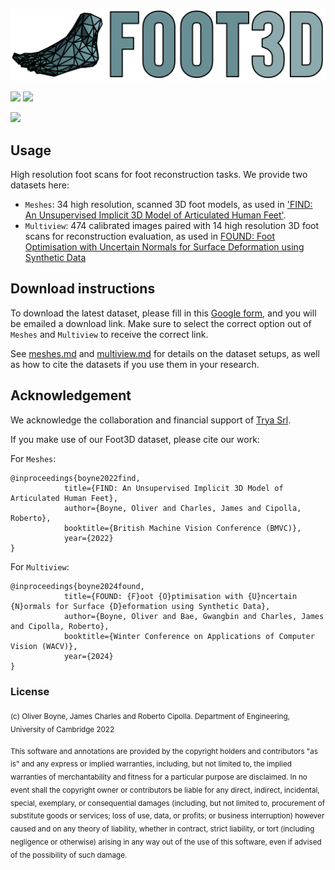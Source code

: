 ![](assets/normal_v1.png)

![](https://img.shields.io/endpoint?url=https%3A%2F%2Fscript.google.com%2Fmacros%2Fs%2FAKfycbzvGHAaBsXTI5RoJtvMOLm-CFM6vSSG4e0_cZe2PjLE320RDRQNSyPuN0JiQgpVhZJu%2Fexec?dataset=meshes)
![](https://img.shields.io/endpoint?url=https%3A%2F%2Fscript.google.com%2Fmacros%2Fs%2FAKfycbzvGHAaBsXTI5RoJtvMOLm-CFM6vSSG4e0_cZe2PjLE320RDRQNSyPuN0JiQgpVhZJu%2Fexec?dataset=multiview)


![](assets/splash.gif)

## Usage

High resolution foot scans for foot reconstruction tasks. We provide two datasets here:

- `Meshes`: 34 high resolution, scanned 3D foot models, as used in ['FIND: An Unsupervised Implicit 3D Model of Articulated Human Feet'](https://ollieboyne.github.io/FIND).
- `Multiview`: 474 calibrated images paired with 14 high resolution 3D foot scans for reconstruction evaluation, as used in [FOUND: Foot Optimisation with Uncertain Normals for Surface Deformation using Synthetic Data](http://ollieboyne.github.io/FOUND)

## Download instructions

To download the latest dataset, please fill in this [Google form](https://forms.gle/7eZh67UXMZYcM11M7), and you will be emailed a download link. Make sure to select the correct option out of `Meshes` and `Multiview` to receive the correct link.

See [meshes.md](meshes.md) and [multiview.md](multiview.md) for details on the dataset setups, as well as how to cite the datasets if you use them in your research.

## Acknowledgement

We acknowledge the collaboration and financial support of [Trya Srl](https://snapfeet.io).

If you make use of our Foot3D dataset, please cite our work:

For `Meshes`:

```
@inproceedings{boyne2022find,
            title={FIND: An Unsupervised Implicit 3D Model of Articulated Human Feet},
            author={Boyne, Oliver and Charles, James and Cipolla, Roberto},
            booktitle={British Machine Vision Conference (BMVC)},
            year={2022}
}
```

For `Multiview`:

```
@inproceedings{boyne2024found,
            title={FOUND: {F}oot {O}ptimisation with {U}ncertain {N}ormals for Surface {D}eformation using Synthetic Data},
            author={Boyne, Oliver and Bae, Gwangbin and Charles, James and Cipolla, Roberto},
            booktitle={Winter Conference on Applications of Computer Vision (WACV)},
            year={2024}
}
```

### License


<sub>(c) Oliver Boyne, James Charles and Roberto Cipolla. Department of Engineering, University of Cambridge 2022</sub>

<sub>This software and annotations are provided by the copyright holders and contributors "as is" and any express or implied warranties, including, but not limited to, the implied warranties of merchantability and fitness for a particular purpose are disclaimed. In no event shall the copyright owner or contributors be liable for any direct, indirect, incidental, special, exemplary, or consequential damages (including, but not limited to, procurement of substitute goods or services; loss of use, data, or profits; or business interruption) however caused and on any theory of liability, whether in contract, strict liability, or tort (including negligence or otherwise) arising in any way out of the use of this software, even if advised of the possibility of such damage.</sub>
